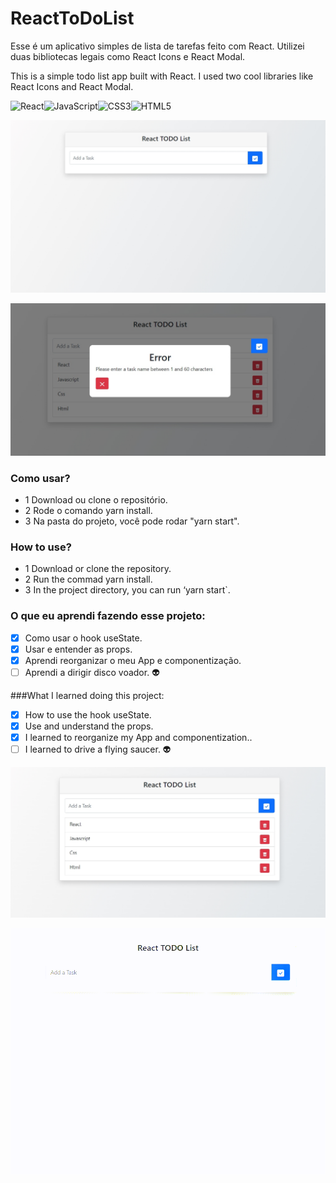 # ReactToDoList

Esse é um aplicativo simples de lista de tarefas feito com React.
Utilizei duas bibliotecas legais como React Icons e React Modal.

This is a simple todo list app built with React. 
I used two cool libraries like React Icons and React Modal.
 

![React](https://img.shields.io/badge/react-%2320232a.svg?style=for-the-badge&logo=react&logoColor=%2361DAFB)![JavaScript](https://img.shields.io/badge/javascript-%23323330.svg?style=for-the-badge&logo=javascript&logoColor=%23F7DF1E)![CSS3](https://img.shields.io/badge/css3-%231572B6.svg?style=for-the-badge&logo=css3&logoColor=white)![HTML5](https://img.shields.io/badge/html5-%23E34F26.svg?style=for-the-badge&logo=html5&logoColor=white)

![The app ](https://github.com/carlosnani/ReactToDoList/blob/master/images/react_todo_print.jpg?raw=true)

![The app ](https://github.com/carlosnani/ReactToDoList/blob/master/images/modal_erros.jpg?raw=true)

### Como usar?
- 1 Download ou clone o repositório.
- 2 Rode o comando yarn install.
- 3 Na pasta do projeto, você pode rodar "yarn start".

### How to use?
- 1 Download or clone the repository.
- 2 Run the commad yarn install.
- 3 In the project directory, you can run ‘yarn start`.

### O que eu aprendi fazendo esse projeto:
- [x] Como usar o hook useState.
- [x] Usar e entender as props.
- [x] Aprendi reorganizar o meu App e componentização. 
- [ ] Aprendi a dirigir disco voador. 👽

###What I learned doing this project:
- [x] How to use the hook useState.
- [x] Use and understand the props.
- [x] I learned to reorganize my App and componentization..
- [ ] I learned to drive a flying saucer. 👽

![The app ](https://github.com/carlosnani/ReactToDoList/blob/master/images/modal_lista.jpg?raw=true)

![App in Action](https://github.com/carlosnani/ReactToDoList/blob/master/images/to_list_react.gif?raw=true)

